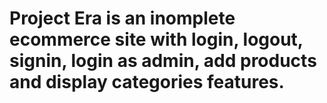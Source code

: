 # Project Era is an inomplete ecommerce site with login, logout, signin, login as admin, add products and display categories features.
